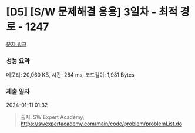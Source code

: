 # [D5] [S/W 문제해결 응용] 3일차 - 최적 경로 - 1247 

[문제 링크](https://swexpertacademy.com/main/code/problem/problemDetail.do?contestProbId=AV15OZ4qAPICFAYD) 

### 성능 요약

메모리: 20,060 KB, 시간: 284 ms, 코드길이: 1,981 Bytes

### 제출 일자

2024-01-11 01:32



> 출처: SW Expert Academy, https://swexpertacademy.com/main/code/problem/problemList.do